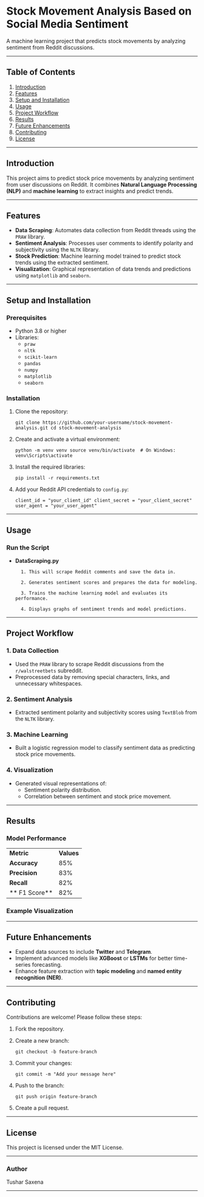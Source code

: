
# **Stock Movement Analysis Based on Social Media Sentiment**

A machine learning project that predicts stock movements by analyzing sentiment from Reddit discussions.

----------

## **Table of Contents**

1.  [Introduction](#introduction)
2.  [Features](#features)
3.  [Setup and Installation](#setup-and-installation)
4.  [Usage](#usage)
5.  [Project Workflow](#project-workflow)
6.  [Results](#results)
7.  [Future Enhancements](#future-enhancements)
8.  [Contributing](#contributing)
9.  [License](#license)

----------

## **Introduction**

This project aims to predict stock price movements by analyzing sentiment from user discussions on Reddit. It combines **Natural Language Processing (NLP)** and **machine learning** to extract insights and predict trends.

----------

## **Features**

-   **Data Scraping**: Automates data collection from Reddit threads using the `PRAW` library.
-   **Sentiment Analysis**: Processes user comments to identify polarity and subjectivity using the `NLTK` library.
-   **Stock Prediction**: Machine learning model trained to predict stock trends using the extracted sentiment.
-   **Visualization**: Graphical representation of data trends and predictions using `matplotlib` and `seaborn`.

----------

## **Setup and Installation**

### **Prerequisites**

-   Python 3.8 or higher
-   Libraries:
    -   `praw`
    -   `nltk`
    -   `scikit-learn`
    -   `pandas`
    -   `numpy`
    -   `matplotlib`
    -   `seaborn`

### **Installation**

1.  Clone the repository:

    
    `git clone https://github.com/your-username/stock-movement-analysis.git
    cd stock-movement-analysis` 
    
2.  Create and activate a virtual environment:
    
   
    
    `python -m venv venv
    source venv/bin/activate  # On Windows: venv\Scripts\activate` 
    
3.  Install the required libraries:

    
    `pip install -r requirements.txt` 
    
4.  Add your Reddit API credentials to `config.py`:
    
    
    
    `client_id = "your_client_id"
    client_secret = "your_client_secret"
    user_agent = "your_user_agent"` 
    

----------

## **Usage**

### **Run the Script**

 -  **DataScraping.py** 
    
    
          1. This will scrape Reddit comments and save the data in.
          
          2. Generates sentiment scores and prepares the data for modeling.
          
          3. Trains the machine learning model and evaluates its performance.
          
          4. Displays graphs of sentiment trends and model predictions.

----------

## **Project Workflow**

### **1. Data Collection**

-   Used the `PRAW` library to scrape Reddit discussions from the `r/walstreetbets` subreddit.
-   Preprocessed data by removing special characters, links, and unnecessary whitespaces.

### **2. Sentiment Analysis**

-   Extracted sentiment polarity and subjectivity scores using `TextBlob` from the `NLTK` library.

### **3. Machine Learning**

-   Built a logistic regression model to classify sentiment data as predicting stock price movements.

### **4. Visualization**

-   Generated visual representations of:
    -   Sentiment polarity distribution.
    -   Correlation between sentiment and stock price 
movement.

----------

## **Results**

### **Model Performance**

|  |  |
|--|--|
| **Metric** |**Values**  |
**Accuracy**       |85%|
| **Precision**    |83%|
|**Recall**        |82%|
|** F1 Score**     |82%|



### **Example Visualization**

----------

## **Future Enhancements**

-   Expand data sources to include **Twitter** and **Telegram**.
-   Implement advanced models like **XGBoost** or **LSTMs** for better time-series forecasting.
-   Enhance feature extraction with **topic modeling** and **named entity recognition (NER)**.

----------

## **Contributing**

Contributions are welcome! Please follow these steps:

1.  Fork the repository.
2.  Create a new branch:
      
    `git checkout -b feature-branch` 
    
3.  Commit your changes:
    
    `git commit -m "Add your message here"` 
    
4.  Push to the branch:
    
    `git push origin feature-branch` 
    
5.  Create a pull request.

----------

## **License**

This project is licensed under the MIT License.

----------

### **Author**

Tushar Saxena

----------
